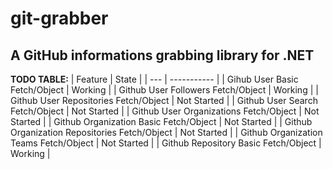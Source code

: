 # git-grabber
## A GitHub informations grabbing library for .NET
**TODO TABLE:**
| Feature | State |
| --- | ----------- |
| Gihub User Basic Fetch/Object | Working |
| Github User Followers Fetch/Object | Working |
| Github User Repositories Fetch/Object | Not Started |
| Github User Search Fetch/Object | Not Started |
| Github User Organizations Fetch/Object | Not Started |
| Github Organization Basic Fetch/Object | Not Started |
| Github Organization Repositories Fetch/Object | Not Started |
| Github Organization Teams Fetch/Object | Not Started |
| Github Repository Basic Fetch/Object | Working |
